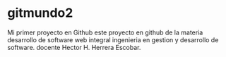# gitmundo2
Mi primer proyecto en Github
este proyecto en github de la materia desarrollo de software web integral
ingenieria en gestion y desarrollo de software.
docente Hector H. Herrera Escobar.
